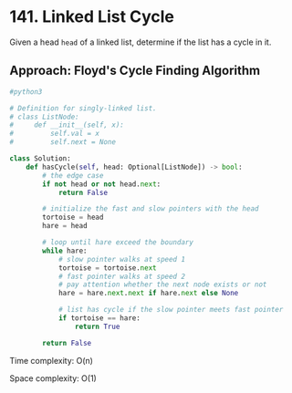# 141. Linked List Cycle

Given a head `head` of a linked list, determine if the list has a cycle in it.
<br/>

## Approach: Floyd's Cycle Finding Algorithm

```python
#python3

# Definition for singly-linked list.
# class ListNode:
#     def __init__(self, x):
#         self.val = x
#         self.next = None

class Solution:
    def hasCycle(self, head: Optional[ListNode]) -> bool:
        # the edge case
        if not head or not head.next:
            return False

        # initialize the fast and slow pointers with the head
        tortoise = head
        hare = head

        # loop until hare exceed the boundary
        while hare:
            # slow pointer walks at speed 1
            tortoise = tortoise.next
            # fast pointer walks at speed 2
            # pay attention whether the next node exists or not
            hare = hare.next.next if hare.next else None

            # list has cycle if the slow pointer meets fast pointer
            if tortoise == hare:
                return True

        return False

```

Time complexity: O(n)

Space complexity: O(1)